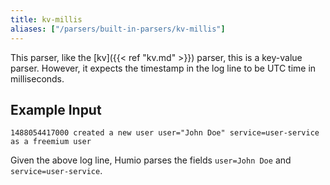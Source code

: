 ```yaml
---
title: kv-millis
aliases: ["/parsers/built-in-parsers/kv-millis"]
---
```


This parser, like the [kv]({{< ref "kv.md" >}}) parser, this is a key-value parser.
However, it expects the timestamp in the log line to be UTC time in milliseconds.

## Example Input

```
1488054417000 created a new user user="John Doe" service=user-service as a freemium user
```

Given the above log line, Humio parses the fields `user=John Doe` and `service=user-service`.
